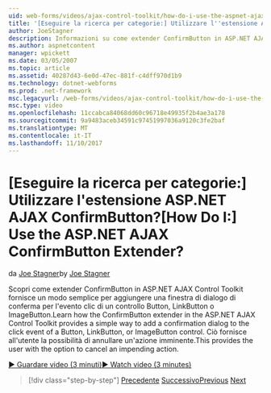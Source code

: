 ```yaml
---
uid: web-forms/videos/ajax-control-toolkit/how-do-i-use-the-aspnet-ajax-confirmbutton-extender
title: '[Eseguire la ricerca per categorie:] Utilizzare l''estensione ASP.NET AJAX ConfirmButton? | Microsoft Docs'
author: JoeStagner
description: Informazioni su come extender ConfirmButton in ASP.NET AJAX Control Toolkit fornisce un modo semplice per aggiungere una finestra di dialogo di conferma per l'evento clic di un pulsante, L....
ms.author: aspnetcontent
manager: wpickett
ms.date: 03/05/2007
ms.topic: article
ms.assetid: 40287d43-6e0d-47ec-881f-c4dff970d1b9
ms.technology: dotnet-webforms
ms.prod: .net-framework
msc.legacyurl: /web-forms/videos/ajax-control-toolkit/how-do-i-use-the-aspnet-ajax-confirmbutton-extender
msc.type: video
ms.openlocfilehash: 11ccabca84068dd60c96718e49935f2b4ae3a178
ms.sourcegitcommit: 9a9483aceb34591c97451997036a9120c3fe2baf
ms.translationtype: MT
ms.contentlocale: it-IT
ms.lasthandoff: 11/10/2017
---
```

<a name="how-do-i-use-the-aspnet-ajax-confirmbutton-extender"></a><span data-ttu-id="13dfa-104">[Eseguire la ricerca per categorie:] Utilizzare l'estensione ASP.NET AJAX ConfirmButton?</span><span class="sxs-lookup"><span data-stu-id="13dfa-104">[How Do I:] Use the ASP.NET AJAX ConfirmButton Extender?</span></span>
====================
<span data-ttu-id="13dfa-105">da [Joe Stagner](https://github.com/JoeStagner)</span><span class="sxs-lookup"><span data-stu-id="13dfa-105">by [Joe Stagner](https://github.com/JoeStagner)</span></span>

<span data-ttu-id="13dfa-106">Scopri come extender ConfirmButton in ASP.NET AJAX Control Toolkit fornisce un modo semplice per aggiungere una finestra di dialogo di conferma per l'evento clic di un controllo Button, LinkButton o ImageButton.</span><span class="sxs-lookup"><span data-stu-id="13dfa-106">Learn how the ConfirmButton extender in the ASP.NET AJAX Control Toolkit provides a simple way to add a confirmation dialog to the click event of a Button, LinkButton, or ImageButton control.</span></span> <span data-ttu-id="13dfa-107">Ciò fornisce all'utente la possibilità di annullare un'azione imminente.</span><span class="sxs-lookup"><span data-stu-id="13dfa-107">This provides the user with the option to cancel an impending action.</span></span>

[<span data-ttu-id="13dfa-108">&#9654; Guardare video (3 minuti)</span><span class="sxs-lookup"><span data-stu-id="13dfa-108">&#9654; Watch video (3 minutes)</span></span>](https://channel9.msdn.com/Blogs/ASP-NET-Site-Videos/how-do-i-use-the-aspnet-ajax-confirmbutton-extender)

>[!div class="step-by-step"]
<span data-ttu-id="13dfa-109">[Precedente](how-do-i-get-started-with-the-aspnet-ajax-animation-extender-control.md)
[Successivo](how-do-i-use-the-aspnet-ajax-slider-control.md)</span><span class="sxs-lookup"><span data-stu-id="13dfa-109">[Previous](how-do-i-get-started-with-the-aspnet-ajax-animation-extender-control.md)
[Next](how-do-i-use-the-aspnet-ajax-slider-control.md)</span></span>
